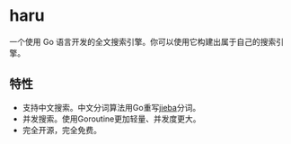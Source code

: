 # haru

一个使用 Go 语言开发的全文搜索引擎。你可以使用它构建出属于自己的搜索引擎。

## 特性

* 支持中文搜索。中文分词算法用Go重写[jieba](https://github.com/fxsjy/jieba)分词。
* 并发搜索。使用Goroutine更加轻量、并发度更大。
* 完全开源，完全免费。